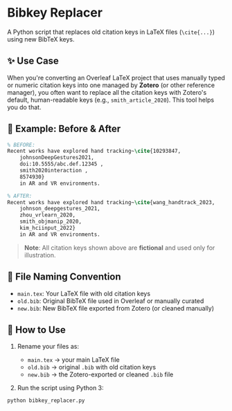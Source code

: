 # Bibkey Replacer

A Python script that replaces old citation keys in LaTeX files (`\cite{...}`) using new BibTeX keys.

## ✨ Use Case

When you're converting an Overleaf LaTeX project that uses manually typed or numeric citation keys into one managed by **Zotero** (or other reference manager), you often want to replace all the citation keys with Zotero's default, human-readable keys (e.g., `smith_article_2020`). This tool helps you do that.

## 📌 Example: Before & After

```latex
% BEFORE:
Recent works have explored hand tracking~\cite{10293847,
    johnsonDeepGestures2021,
    doi:10.5555/abc.def.12345 ,
    smith2020interaction ,
    8574930}
    in AR and VR environments.

% AFTER:
Recent works have explored hand tracking~\cite{wang_handtrack_2023,
    johnson_deepgestures_2021,
    zhou_vrlearn_2020,
    smith_objmanip_2020,
    kim_hciinput_2022}
    in AR and VR environments.
```
> **Note**: All citation keys shown above are **fictional** and used only for illustration.

## 📂 File Naming Convention

- `main.tex`: Your LaTeX file with old citation keys
- `old.bib`: Original BibTeX file used in Overleaf or manually curated
- `new.bib`: New BibTeX file exported from Zotero (or cleaned manually)

## 🚀 How to Use

1. Rename your files as:
   - `main.tex` → your main LaTeX file
   - `old.bib` → original `.bib` with old citation keys
   - `new.bib` → the Zotero-exported or cleaned `.bib` file

2. Run the script using Python 3:

```bash
python bibkey_replacer.py
